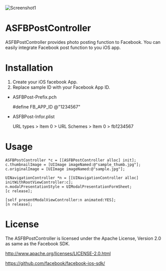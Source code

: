 ![Screenshot1](https://dl.dropbox.com/u/339699/github/ASFBPostController.png)

ASFBPostController
==================

ASFBPostController provides photo posting function to Facebook. You can easily integrate Facebook post function to you iOS app.

# Installation

1. Create your iOS facebook App.
2. Replace sample ID with your Facebook App ID.

* ASFBPost-Prefix.pch

	#define FB_APP_ID @"1234567"

* ASFBPost-Infor.plist

	URL types > Item 0 > URL Schemes > Item 0 > fb1234567

# Usage

	ASFBPostController *c = [[ASFBPostController alloc] init];
	c.thumbnailImage = [UIImage imageNamed:@"sample_thumb.jpg"];    
	c.originalImage = [UIImage imageNamed:@"sample.jpg"];

	UINavigationController *n = [[UINavigationController alloc] initWithRootViewController:c];
	n.modalPresentationStyle = UIModalPresentationFormSheet;
	[c release];
	
	[self presentModalViewController:n animated:YES];
	[n release];

License
==================
The ASFBPostController is licensed under the Apache License, Version 2.0 as same as the Facebook SDK.

http://www.apache.org/licenses/LICENSE-2.0.html

https://github.com/facebook/facebook-ios-sdk/
